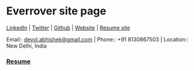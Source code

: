 # Everrover site page

[LinkedIn](https://www.linkedin.com/in/abhishek-deyol/) | [Twitter](https://x.com/everrover) | [Github](https://github.com/everrover/) | [Website](https://everrover.com) | [Resume site](https://everrover.github.io)<br>

Email:: deyol.abhishek@gmail.com | Phone:: +91 8130867503 | Location:: New Delhi, India

### [Resume](./resume.md)
